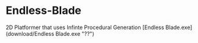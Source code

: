 # Endless-Blade
 2D Platformer that uses Infinte Procedural Generation
 [Endless Blade.exe](download/Endless Blade.exe "??")
